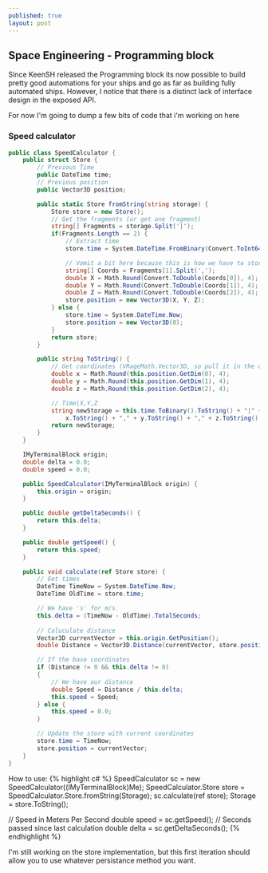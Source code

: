 ```yaml
---
published: true
layout: post
---
```




## Space Engineering - Programming block

Since KeenSH released the Programming block its now possible to build pretty good automations for your ships
and go as far as building fully automated ships. However, I notice that there is a distinct lack of interface design in the exposed API.

For now I'm going to dump a few bits of code that i'm working on here

### Speed calculator

~~~ c#
public class SpeedCalculator {
    public struct Store {
        // Previous Time
        public DateTime time;
        // Previous position
        public Vector3D position;

        public static Store fromString(string storage) {
            Store store = new Store();
            // Get the fragments (or get one fragment) 
            string[] Fragments = storage.Split('|');
            if(Fragments.Length == 2) {
                // Extract time
                store.time = System.DateTime.FromBinary(Convert.ToInt64(Fragments[0]));

                // Vomit a bit here because this is how we have to store variables at the moment ...
                string[] Coords = Fragments[1].Split(',');
                double X = Math.Round(Convert.ToDouble(Coords[0]), 4); 
                double Y = Math.Round(Convert.ToDouble(Coords[1]), 4); 
                double Z = Math.Round(Convert.ToDouble(Coords[2]), 4); 
                store.position = new Vector3D(X, Y, Z);
            } else {            
                store.time = System.DateTime.Now;
                store.position = new Vector3D(0);
            }
            return store;
        }

        public string ToString() {
            // Get coordinates (VRageMath.Vector3D, so pull it in the ugly way) 
            double x = Math.Round(this.position.GetDim(0), 4); 
            double y = Math.Round(this.position.GetDim(1), 4); 
            double z = Math.Round(this.position.GetDim(2), 4);

            // Time|X,Y,Z
            string newStorage = this.time.ToBinary().ToString() + "|" + 
                x.ToString() + "," + y.ToString() + "," + z.ToString();
            return newStorage;
        }
    }

    IMyTerminalBlock origin;
    double delta = 0.0;
    double speed = 0.0;

    public SpeedCalculator(IMyTerminalBlock origin) {
        this.origin = origin;
    }

    public double getDeltaSeconds() {
        return this.delta;
    }

    public double getSpeed() {
        return this.speed;
    }

    public void calculate(ref Store store) {
        // Get times 
        DateTime TimeNow = System.DateTime.Now;
        DateTime OldTime = store.time;

        // We have 's' for m/s. 
        this.delta = (TimeNow - OldTime).TotalSeconds;
        
        // Caluculate distance
        Vector3D currentVector = this.origin.GetPosition();
        double Distance = Vector3D.Distance(currentVector, store.position);

        // If the base coordinates 
        if (Distance != 0 && this.delta != 0)
        {
            // We have our distance 
            double Speed = Distance / this.delta;
            this.speed = Speed;
        } else {
            this.speed = 0.0;
        }

        // Update the store with current coordinates
        store.time = TimeNow;
        store.position = currentVector;
    }
}
~~~

How to use:
{% highlight c# %}
SpeedCalculator sc = new SpeedCalculator((IMyTerminalBlock)Me);
SpeedCalculator.Store store = SpeedCalculator.Store.fromString(Storage);
sc.calculate(ref store);
Storage = store.ToString();

// Speed in Meters Per Second
double speed = sc.getSpeed();
// Seconds passed since last calculation
double delta = sc.getDeltaSeconds();
{% endhighlight %}

I'm still working on the store implementation, but this first iteration should allow you to use whatever persistance method you want.
